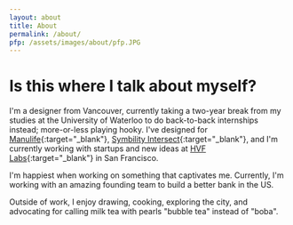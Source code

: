 ```yaml
---
layout: about
title: About
permalink: /about/
pfp: /assets/images/about/pfp.JPG
---
```


# Is this where I talk about myself?

I'm a designer from Vancouver, currently taking a two-year break from my studies at the University of Waterloo to do back-to-back internships instead; more-or-less playing hooky. I've designed for [Manulife](https://www.manulife.ca/personal.html){:target="_blank"}, [Symbility Intersect](https://www.symbilitysolutions.com/symbility-intersect/){:target="_blank"}, and I'm currently working with startups and new ideas at [HVF Labs](http://hvflabs.com){:target="_blank"} in San Francisco.

I'm happiest when working on something that captivates me. Currently, I'm working with an amazing founding team to build a better bank in the US.

Outside of work, I enjoy drawing, cooking, exploring the city, and advocating for calling milk tea with pearls "bubble tea" instead of "boba".